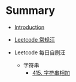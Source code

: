 # Summary

- [Introduction](README.md)

- [Leetcode 常规汪](./Leetcode/Classics/index.md)
- Leetcode 每日自刷汪
  - 字符串
    - [415. 字符串相加](./Leetcode/Problems/Easy/415.md)
